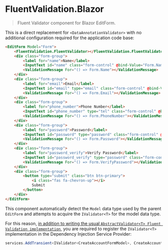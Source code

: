 # FluentValidation.Blazor

> Fluent Validator component for Blazor EditForm. 

This is a direct replacement for `<DataAnnotationValidator>` with no additional configuration required for the application code base:

```html
<EditForm Model="Form">
    <FluentValidation.FluentValidator></FluentValidation.FluentValidator>
    <div class="form-group">
        <label for="name">Name</label>
        <InputText id="name" class="form-control" @bind-Value="Form.Name"></InputText>
        <ValidationMessage For="() => Form.Name"></ValidationMessage>
    </div>
    <div class="form-group">
        <label for="email">Email</label>
        <InputText id="email" type="email" class="form-control" @bind-Value="Form.Email"></InputText>
        <ValidationMessage For="() => Form.Email"></ValidationMessage>
    </div>
    <div class="form-group">
        <label for="phone_number">Phone Number</label>
        <InputText id="phone_number" type="tel" class="form-control" @bind-Value="Form.PhoneNumber"></InputText>
        <ValidationMessage For="() => Form.PhoneNumber"></ValidationMessage>
    </div>
    <div class="form-group">
        <label for="password">Password</label>
        <InputText id="password" type="password" class="form-control" @bind-Value="Form.Password"></InputText>
        <ValidationMessage For="() => Form.Password"></ValidationMessage>
    </div>
    <div class="form-group">
        <label for="password_verify">Verify Password</label>
        <InputText id="password_verify" type="password" class="form-control" @bind-Value="Form.VerifyPassword"></InputText>
        <ValidationMessage For="() => Form.VerifyPassword"></ValidationMessage>
    </div>
    <div class="form-group">
        <button type="submit" class="btn btn-primary">
            <i class="fas fa-chevron-up"></i>
            Submit
        </button>
    </div>
</EditForm>
```

This component automatically detect the `Model` data type used by the parent `EditForm` and attempts to acquire the `IValidator<T>` for the model data type.

For this reason, [in addition to writing the usual `AbstractValidator<T> Fluent Validation implementation`](https://fluentvalidation.net/start), you are required to register the `IValidator<T>` implementation in the Dependency Injection Service Provider:

```cs
services.AddTransient<IValidator<CreateAccountFormModel>, CreateAccountFormModelValidator>();
```
